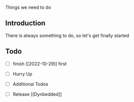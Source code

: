 Things we need to do

## Introduction

There is always something to do, so let's get finally started

## Todo

- [ ] finish [[2022-10-29]] first
- [ ] Hurry Up
- [ ] Additional Todos
- [ ] Release [[Dynbedded]]

